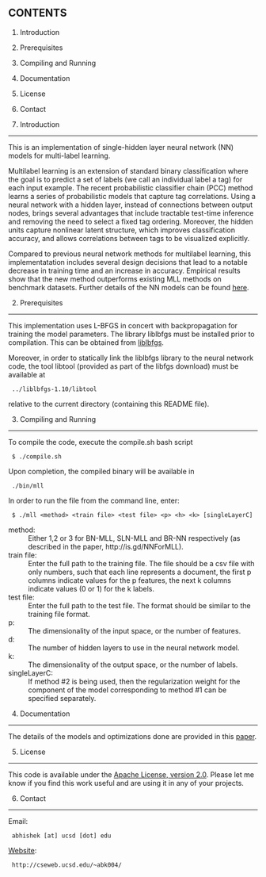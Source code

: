 CONTENTS
--------

1. Introduction
2. Prerequisites
3. Compiling and Running
4. Documentation
5. License
6. Contact


1. Introduction
--------------------

This is an implementation of single-hidden layer neural network (NN) models for multi-label learning.

Multilabel learning is an extension of standard binary classification where the goal is to predict a set of labels (we call an individual label a tag) for each input example. The recent probabilistic classifier chain (PCC) method learns a series of probabilistic models that capture tag correlations. Using a neural network with a hidden layer, instead of connections between output nodes, brings several advantages that include tractable test-time inference and removing the need to select a fixed tag ordering. Moreover, the hidden units capture nonlinear latent structure, which improves classification accuracy, and allows correlations between tags to be visualized explicitly. 

Compared to previous neural network methods for multilabel learning, this implementatation includes several design decisions that lead to a notable decrease in training time and an increase in accuracy. Empirical results show that the new method outperforms existing MLL methods on benchmark datasets. 
Further details of the NN models can be found [here](http://is.gd/NNForMLL).


2. Prerequisites
---------------------
This implementation uses L-BFGS in concert with backpropagation for training the model parameters. 
The library liblbfgs must be installed prior to compilation. This can be obtained from [liblbfgs](http://www.chokkan.org/software/liblbfgs/).

Moreover, in order to statically link the liblbfgs library to the neural network code, the tool libtool (provided as part of the libfgs download) must be available at 

     ../liblbfgs-1.10/libtool

relative to the current directory (containing this README file).


3. Compiling and Running
-----------------------------------
To compile the code, execute the compile.sh bash script

     $ ./compile.sh

Upon completion, the compiled binary will be available in

     ./bin/mll

In order to run the file from the command line, enter:

     $ ./mll <method> <train file> <test file> <p> <h> <k> [singleLayerC]

<dl>
<dt>method:     </dt>
<dd>Either 1,2 or 3 for BN-MLL, SLN-MLL and BR-NN respectively (as described in the paper, http://is.gd/NNForMLL).</dd>

<dt>train file: </dt> 
<dd>Enter the full path to the training file. The file should be a csv file with only numbers, such that each line represents a document, the first p columns indicate values for the p features, the next k columns indicate values (0 or 1) for the k labels.</th></tr>

<dt>test file:  </dt> 
<dd>Enter the full path to the test file. The format should be similar to the training file format.</dd>

<dt>p:          </dt> 
<dd>The dimensionality of the input space, or the number of features.</dd>

<dt>d:          </dt> 
<dd>The number of hidden layers to use in the neural network model.</dd>

<dt>k:          </dt> 
<dd>The dimensionality of the output space, or the number of labels.</dd>

<dt>singleLayerC:</dt>
<dd>If method #2 is being used, then the regularization weight for the component of the model corresponding to method #1 can be specified separately.</dd>
</dl>

4. Documentation
----------------
The details of the models and optimizations done are provided in this [paper](http://is.gd/NNForMLL).


5. License
----------
This code is available under the [Apache License, version 2.0](http://www.apache.org/licenses/LICENSE-2.0.html).
Please let me know if you find this work useful and are using it in any of your projects.


6. Contact
----------

Email:

     abhishek [at] ucsd [dot] edu

[Website](http://cseweb.ucsd.edu/~abk004/):

     http://cseweb.ucsd.edu/~abk004/
